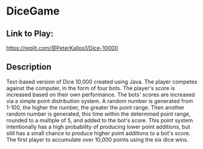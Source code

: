 # DiceGame
## Link to Play:
https://replit.com/@PeterKallos1/Dice-10000 

## Description
Text-based version of Dice 10,000 created using Java. The player competes against the computer, in the form of four bots. The player's score is increased based on their own performance. The bots' scores are increased via a simple point distribution system. A random number is generated from 1-100, the higher the number, the greater the point range. Then another random number is generated, this time within the determined point range, rounded to a multiple of 5, and added to the bot's score. This point system intentionally has a high probability of producing lower point additions, but still has a small chance to produce higher point additions to a bot's score. The first player to accumulate over 10,000 points using the six dice wins.
